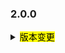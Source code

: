 <!--
 Licensed to the Apache Software Foundation (ASF) under one or more
 contributor license agreements.  See the NOTICE file distributed with
 this work for additional information regarding copyright ownership.
 The ASF licenses this file to You under the Apache License, Version 2.0
 (the "License"); you may not use this file except in compliance with
 the License.  You may obtain a copy of the License at

     http://www.apache.org/licenses/LICENSE-2.0

 Unless required by applicable law or agreed to in writing, software
 distributed under the License is distributed on an "AS IS" BASIS,
 WITHOUT WARRANTIES OR CONDITIONS OF ANY KIND, either express or implied.
 See the License for the specific language governing permissions and
 limitations under the License.
 -->

### 2.0.0

<details>	
  <summary><mark>版本变更</mark></summary>
# Seata-go 2.0.0

Seata-go 2.0.0 已发布。

Seata-go 是一个易于使用、高性能的开源分布式事务解决方案。

本版本更新内容如下：

## 新增特性（feature）：

- [[#761](https://github.com/apache/incubator-seata-go/pull/761)] 支持 Update join。
- [[#806](https://github.com/apache/incubator-seata-go/pull/806)] 新增 Release Drafter 配置文件。
- [[#659](https://github.com/apache/incubator-seata-go/pull/659)] 为 AT undo log 支持压缩。
- [[#574](https://github.com/apache/incubator-seata-go/pull/574)] 支持基于文件（file）和 Nacos 的服务注册。
- [[#584](https://github.com/apache/incubator-seata-go/pull/584)] 在 remoting 模块中支持 ConsistentHash 负载均衡策略。
- [[#585](https://github.com/apache/incubator-seata-go/pull/585)] 在 remoting 模块中支持 LeastActive 负载均衡策略。
- [[#605](https://github.com/apache/incubator-seata-go/pull/605)] 支持 Etcd 的服务发现。
- [[#622](https://github.com/apache/incubator-seata-go/pull/622)] 为远程调用新增轮询（round robin）策略。
- [[#691](https://github.com/apache/incubator-seata-go/pull/691)] 支持 protobuf 格式的 undo log 解析器。
- [[#738](https://github.com/apache/incubator-seata-go/pull/738)] 在发送心跳消息失败时移除会话。
- [[#739](https://github.com/apache/incubator-seata-go/pull/739)] 支持表元数据缓存的自动刷新功能。

## 修复（bugfix）：

- [[#877](https://github.com/apache/incubator-seata-go/pull/857)] 删除 metadatacache 的 uppertablenamekey，并在 tablemeta 中增加 uppertablename 字段。
- [[#861](https://github.com/apache/incubator-seata-go/pull/861)] 更新 README 中的项目图标。
- [[#834](https://github.com/apache/incubator-seata-go/pull/834)] 解决引入多个版本 knadh 导致的冲突问题。
- [[#839](https://github.com/apache/incubator-seata-go/pull/839)] 修复 Action 错误。
- [[#850](https://github.com/apache/incubator-seata-go/pull/850)] 修复删除类 SQL 的表解析失败问题。
- [[#823](https://github.com/apache/incubator-seata-go/pull/823)] 移除 issue 翻译工作流。
- [[#820](https://github.com/apache/incubator-seata-go/pull/820)] 修复由通用库引起的潜在安全漏洞。
- [[#810](https://github.com/apache/incubator-seata-go/pull/810)] 修复在使用 queryContext 时导致事务失败的问题。
- [[#813](https://github.com/apache/incubator-seata-go/pull/813)] 为若干文件添加许可头。
- [[#771](https://github.com/apache/incubator-seata-go/pull/771)] 修复 MySQL `INSERT ... ON DUPLICATE UPDATE` 在大小写敏感场景下匹配不正确的问题。
- [[#797](https://github.com/apache/incubator-seata-go/pull/797)] 为部分文件添加 ASF 头。
- [[#781](https://github.com/apache/incubator-seata-go/pull/781)] 修复因表名大小写混合导致相同记录出现不同 lowkeys 的问题。
- [[#780](https://github.com/apache/incubator-seata-go/pull/780)] 修复无法通过 JSON 解码 MySQL `TEXT` 类型的 ColumnImage 的问题。
- [[#782](https://github.com/apache/incubator-seata-go/pull/782)] 修复无法通过 JSON 解码 MySQL `TEXT` 类型的 ColumnImage 的问题（重复修复项）。
- [[#789](https://github.com/apache/incubator-seata-go/pull/789)] 在 NOTICE 中添加 2025 年。
- [[#776](https://github.com/apache/incubator-seata-go/pull/776)] 修复 CI lint 类型检查错误。
- [[#540](https://github.com/apache/incubator-seata-go/pull/540)] 修复初始化 XA 时的 panic 错误。
- [[#590](https://github.com/apache/incubator-seata-go/pull/590)] 修复若干仓库错误。
- [[#595](https://github.com/apache/incubator-seata-go/pull/595)] 在提交（commit）或回滚（rollback）时检查响应错误是否为 nil。
- [[#607](https://github.com/apache/incubator-seata-go/pull/607)] 修复 Jackson 序列化的相关 bug。
- [[#665](https://github.com/apache/incubator-seata-go/pull/665)] 回收心跳响应消息，以避免 GettyRemoting.future 的内存泄漏。
- [[#672](https://github.com/apache/incubator-seata-go/pull/672)] 修复 AT 回滚的错误。
- [[#674](https://github.com/apache/incubator-seata-go/pull/674)] 修复 XA 回滚的错误。
- [[#690](https://github.com/apache/incubator-seata-go/pull/690)] 修复 AT undo log 的 Jackson 解析器未找到的问题。
- [[#701](https://github.com/apache/incubator-seata-go/pull/701)] 修复 InsertOnDuplicateUpdate 绕过主键修改所导致的问题。
- [[#717](https://github.com/apache/incubator-seata-go/pull/717)] 支持 XA 向 TC 报告状态。
- [[#724](https://github.com/apache/incubator-seata-go/pull/724)] 为 SQL 解析器支持 ParenthesesExpr（括号表达式）。
- [[#736](https://github.com/apache/incubator-seata-go/pull/736)] 修复 SQL 语句未正确关闭的问题。
- [[#743](https://github.com/apache/incubator-seata-go/pull/743)] 修复 gomonkey 相关的 bug。
- [[#749](https://github.com/apache/incubator-seata-go/pull/749)] 修复心跳相关的 bug。

## 优化（optimize）：

- [[#837](https://github.com/apache/incubator-seata-go/pull/837)] 优化 AT 模型中构建锁键的性能。
- [[#824](https://github.com/apache/incubator-seata-go/pull/824)] 更新 Makefile 中的 SHA256 校验命令以兼容跨平台。
- [[#777](https://github.com/apache/incubator-seata-go/pull/777)] 优化事务超时判断逻辑。
- [[#786](https://github.com/apache/incubator-seata-go/pull/786)] 支持 IPv6。
- [[#802](https://github.com/apache/incubator-seata-go/pull/802)] 在连接中支持获取数据库版本。
- [[#745](https://github.com/apache/incubator-seata-go/pull/745)] 优化 fence 日志的每日删除策略。
- [[#767](https://github.com/apache/incubator-seata-go/pull/767)] 升级若干依赖包以消除对部分已归档仓库的依赖。
- [[#768](https://github.com/apache/incubator-seata-go/pull/768)] 将解析器更新至 v0.2.17。
- [[#576](https://github.com/apache/incubator-seata-go/pull/576)] 在 CI 中使用 mirromutth/mysql-action 替换 icomponent/mysql-action。
- [[#594](https://github.com/apache/incubator-seata-go/pull/594)] 优化分支提交处理器的日志。
- [[#621](https://github.com/apache/incubator-seata-go/pull/621)] 为 CI 添加 CodeQL。
- [[#631](https://github.com/apache/incubator-seata-go/pull/631)] 将 crypto 版本从 0.9.0 升级至 0.17.0。
- [[#652](https://github.com/apache/incubator-seata-go/pull/652)] 将 gRPC 版本从 1.51.0 升级至 1.56.3。
- [[#667](https://github.com/apache/incubator-seata-go/pull/667)] 将 issue 与 pull request 的邮箱由 dev 更改为 notifications。
- [[#678](https://github.com/apache/incubator-seata-go/pull/678)] 将模块名重命名为 `seata.apache.org/seata-go`。
- [[#679](https://github.com/apache/incubator-seata-go/pull/679)] 将 getty 版本从 1.4.9 升级至 1.4.10。
- [[#714](https://github.com/apache/incubator-seata-go/pull/714)] 优化构建锁键的速度。
- [[#719](https://github.com/apache/incubator-seata-go/pull/719)] 在 AT 执行 INSERT SQL 时仅保存被插入的字段。
- [[#721](https://github.com/apache/incubator-seata-go/pull/721)] 修复翻译机器人不可用的问题。
- [[#758](https://github.com/apache/incubator-seata-go/pull/758)] 移除未使用的文件。

## 测试（test）：

- [[#570](https://github.com/apache/incubator-seata-go/pull/570)] 添加 collection 单元测试。
- [[#571](https://github.com/apache/incubator-seata-go/pull/571)] 添加 convert 单元测试。
- [[#572](https://github.com/apache/incubator-seata-go/pull/572)] 添加 reflectx 单元测试。
- [[#5835f0](https://github.com/apache/incubator-seata-go/commit/5835f09ecfd6edeb04c2961163bc4460f578e942)] 添加 random loadbalance 单元测试。
- [[#599](https://github.com/apache/incubator-seata-go/pull/599)] 添加 xid loadbalance 单元测试。

## 文档（doc）：

- [[#844](https://github.com/apache/incubator-seata-go/pull/844)] 丰富项目 README。
- [[#760](https://github.com/apache/incubator-seata-go/pull/760)] V2.0.0 发布更新器。
- [[#614](https://github.com/apache/incubator-seata-go/pull/614)] 升级具有未知许可证的依赖。
- [[#632](https://github.com/apache/incubator-seata-go/pull/632)] 添加 ASF 基本配置。
- [[#633](https://github.com/apache/incubator-seata-go/pull/633)] 优化 ASF 基本配置以移除上下文检查。
- [[#644](https://github.com/apache/incubator-seata-go/pull/644)] 优化 README 文件。
- [[#686](https://github.com/apache/incubator-seata-go/pull/686)] 在 CI 中添加更多 linter。
- [[#737](https://github.com/apache/incubator-seata-go/pull/737)] 修改 README 并更新当前已完成的工作项。
- [[#756](https://github.com/apache/incubator-seata-go/pull/756)] 更新许可检查器。

## 贡献者（contributors）：

感谢以下贡献者的代码提交。若有遗漏请告知。

- [luky116](https://github.com/luky116)
- [Code-Fight](https://github.com/Code-Fight)
- [wt-better](https://github.com/wt-better)
- [luweiqianyi](https://github.com/luweiqianyi)
- [wang1309](https://github.com/wang1309)
- [576470954](https://github.com/576470954)
- [No-SilverBullet](https://github.com/No-SilverBullet)
- [solisamicus](https://github.com/solisamicus)
- [marsevilspirit](https://github.com/marsevilspirit)
- [lxfeng1997](https://github.com/lxfeng1997)
- [AlexStocks](https://github.com/AlexStocks)
- [smiletrl](https://github.com/smiletrl)
- [ptyin](https://github.com/ptyin)
- [yizhibian](https://github.com/yizhibian)
- [oldmee](https://github.com/oldmee)
- [air-3](https://github.com/air-3)
- [slievrly](https://github.com/slievrly)
- [xjlgod](https://github.com/xjlgod)
- [baerwang](https://github.com/baerwang)
- [xyombo](https://github.com/xyombo)
- [testwill](https://github.com/testwill)
- [jasondeng1997](https://github.com/jasondeng1997)
- [jsbxyyx](https://github.com/jsbxyyx)
- [iSuperCoder](https://github.com/iSuperCoder)
- [georgehao](https://github.com/georgehao)
- [liuyuecai](https://github.com/liuyuecai)
- [106umao](https://github.com/106umao)
- [FinnTew](https://github.com/FinnTew)
- [funky-eyes](https://github.com/funky-eyes)
- [tanzegen](https://github.com/tanzegen)
- [lovepoem](https://github.com/lovepoem)
- [MinatoWu](https://github.com/MinatoWu)
- [LucienShen-Liu](https://github.com/LucienShen-Liu)
- [panlei-coder](https://github.com/panlei-coder)
- [lixingjia77](https://github.com/lixingjia77)
- [Road2Melon](https://github.com/Road2Melon)
- [Similarityoung](https://github.com/Similarityoung)
- [YvCeung](https://github.com/YvCeung)
- [pjfanning](https://github.com/pjfanning)
- [hokkine](https://github.com/hokkine)
- [zhangymPerson](https://github.com/zhangymPerson)
- [ForestLH](https://github.com/ForestLH)

此外，我们从社区收到了许多有价值的问题、提问与建议，特此致谢。

</detail>